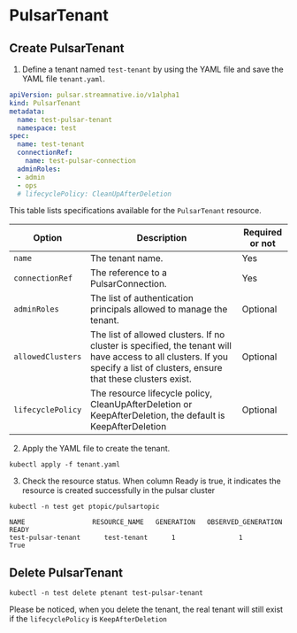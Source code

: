 # PulsarTenant

## Create PulsarTenant

1. Define a tenant named `test-tenant` by using the YAML file and save the YAML file `tenant.yaml`. 

```yaml
apiVersion: pulsar.streamnative.io/v1alpha1
kind: PulsarTenant
metadata:
  name: test-pulsar-tenant
  namespace: test
spec:
  name: test-tenant
  connectionRef:
    name: test-pulsar-connection
  adminRoles:
  - admin
  - ops
  # lifecyclePolicy: CleanUpAfterDeletion
```

This table lists specifications available for the `PulsarTenant` resource.

| Option | Description | Required or not |
| ---| --- |--- |
| `name` | The tenant name. | Yes |
| `connectionRef` | The reference to a PulsarConnection. | Yes |
| `adminRoles` | The list of authentication principals allowed to manage the tenant. | Optional |
| `allowedClusters` | The list of allowed clusters. If no cluster is specified, the tenant will have access to all clusters. If you specify a list of clusters, ensure that these clusters exist.| Optional | 
| `lifecyclePolicy` | The resource lifecycle policy, CleanUpAfterDeletion or KeepAfterDeletion, the default is KeepAfterDeletion | Optional |

2. Apply the YAML file to create the tenant.

```shell
kubectl apply -f tenant.yaml
```

3. Check the resource status. When column Ready is true, it indicates the resource is created successfully in the pulsar cluster

```shell
kubectl -n test get ptopic/pulsartopic
```

```shell
NAME                 RESOURCE_NAME   GENERATION   OBSERVED_GENERATION   READY
test-pulsar-tenant      test-tenant      1                1             True
```


## Delete PulsarTenant
```shell
kubectl -n test delete ptenant test-pulsar-tenant
```

Please be noticed, when you delete the tenant, the real tenant will still exist if the `lifecyclePolicy` is `KeepAfterDeletion`
